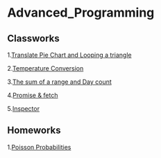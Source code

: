 # Advanced_Programming

<h2 id="classworks">Classworks</h2>

<p>1.<a href="https://fatihmehmetergin.github.io/Advanced_Programming/CW1.png">Translate Pie Chart and Looping a triangle</a></p>

<p>2.<a href="https://fatihmehmetergin.github.io/Advanced_Programming/CW2_2">Temperature Conversion</a></p>

<p>3.<a href="https://fatihmehmetergin.github.io/Advanced_Programming/CW3.png">The sum of a range and Day count</a></p>

<p>4.<a href="https://fatihmehmetergin.github.io/Advanced_Programming/CW2_2">Promise & fetch</a></p>

<p>5.<a href="https://fatihmehmetergin.github.io/Advanced_Programming/CW5/work/EloquentJS.html">Inspector</a></p>

<h2 id="classworks">Homeworks</h2>

<p>1.<a href="https://fatihmehmetergin.github.io/Advanced_Programming/HW1">Poisson Probabilities</a></p>





